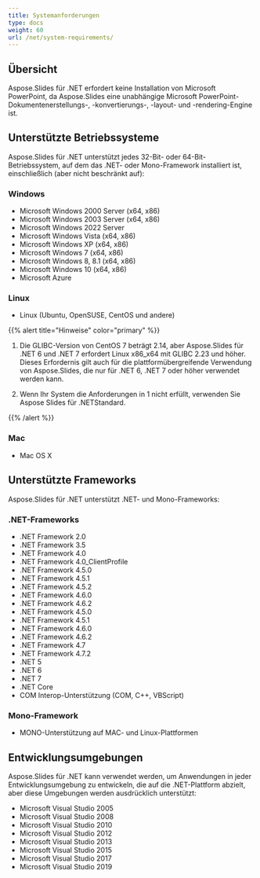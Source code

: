 ```yaml
---  
title: Systemanforderungen  
type: docs  
weight: 60  
url: /net/system-requirements/  
---  
```


## **Übersicht**  
Aspose.Slides für .NET erfordert keine Installation von Microsoft PowerPoint, da Aspose.Slides eine unabhängige Microsoft PowerPoint-Dokumentenerstellungs-, -konvertierungs-, -layout- und -rendering-Engine ist.  
## **Unterstützte Betriebssysteme**  
Aspose.Slides für .NET unterstützt jedes 32-Bit- oder 64-Bit-Betriebssystem, auf dem das .NET- oder Mono-Framework installiert ist, einschließlich (aber nicht beschränkt auf):  
### **Windows**  
- Microsoft Windows 2000 Server (x64, x86)  
- Microsoft Windows 2003 Server (x64, x86)  
- Microsoft Windows 2022 Server  
- Microsoft Windows Vista (x64, x86)  
- Microsoft Windows XP (x64, x86)  
- Microsoft Windows 7 (x64, x86)  
- Microsoft Windows 8, 8.1 (x64, x86)  
- Microsoft Windows 10 (x64, x86)  
- Microsoft Azure  

### **Linux**  
- Linux (Ubuntu, OpenSUSE, CentOS und andere)  

{{% alert title="Hinweise" color="primary" %}}  

1. Die GLIBC-Version von CentOS 7 beträgt 2.14, aber Aspose.Slides für .NET 6 und .NET 7 erfordert Linux x86_x64 mit GLIBC 2.23 und höher. Dieses Erfordernis gilt auch für die plattformübergreifende Verwendung von Aspose.Slides, die nur für .NET 6, .NET 7 oder höher verwendet werden kann.  

2. Wenn Ihr System die Anforderungen in 1 nicht erfüllt, verwenden Sie Aspose Slides für .NETStandard.  

{{% /alert %}}  

### **Mac**  
- Mac OS X  
## **Unterstützte Frameworks**  
Aspose.Slides für .NET unterstützt .NET- und Mono-Frameworks:  
### **.NET-Frameworks**  
- .NET Framework 2.0  
- .NET Framework 3.5  
- .NET Framework 4.0  
- .NET Framework 4.0_ClientProfile  
- .NET Framework 4.5.0  
- .NET Framework 4.5.1  
- .NET Framework 4.5.2  
- .NET Framework 4.6.0  
- .NET Framework 4.6.2  
- .NET Framework 4.5.0  
- .NET Framework 4.5.1  
- .NET Framework 4.6.0  
- .NET Framework 4.6.2  
- .NET Framework 4.7  
- .NET Framework 4.7.2  
- .NET 5  
- .NET 6  
- .NET 7  
- .NET Core  
- COM Interop-Unterstützung (COM, C++, VBScript)  
### **Mono-Framework**  
- MONO-Unterstützung auf MAC- und Linux-Plattformen  
## **Entwicklungsumgebungen**  
Aspose.Slides für .NET kann verwendet werden, um Anwendungen in jeder Entwicklungsumgebung zu entwickeln, die auf die .NET-Plattform abzielt, aber diese Umgebungen werden ausdrücklich unterstützt:  

- Microsoft Visual Studio 2005  
- Microsoft Visual Studio 2008  
- Microsoft Visual Studio 2010  
- Microsoft Visual Studio 2012  
- Microsoft Visual Studio 2013  
- Microsoft Visual Studio 2015  
- Microsoft Visual Studio 2017  
- Microsoft Visual Studio 2019  